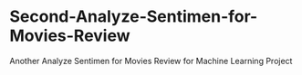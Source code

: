 # Second-Analyze-Sentimen-for-Movies-Review
Another Analyze Sentimen for Movies Review for Machine Learning Project
